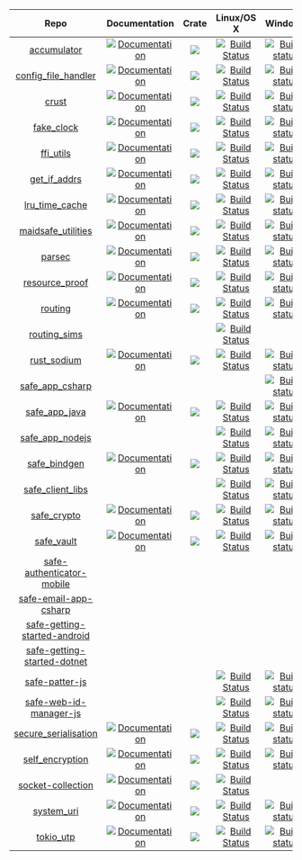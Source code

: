 | Repo                                                                                    | Documentation                                                                                                     | Crate                                                                                                               | Linux/OS X                                                                                                                                             | Windows                                                                                                                                                                                    | Azure                                                                                                                                                                                                    |
|:---------------------------------------------------------------------------------------:|:-----------------------------------------------------------------------------------------------------------------:|:-------------------------------------------------------------------------------------------------------------------:|:------------------------------------------------------------------------------------------------------------------------------------------------------:|:------------------------------------------------------------------------------------------------------------------------------------------------------------------------------------------:|:--------------------------------------------------------------------------------------------------------------------------------------------------------------------------------------------------------:|
| [accumulator](https://github.com/maidsafe/accumulator)                                  | [![Documentation](https://docs.rs/accumulator/badge.svg)](https://docs.rs/accumulator)                            | [![](http://meritbadge.herokuapp.com/accumulator)](https://crates.io/crates/accumulator)                            | [![Build Status](https://travis-ci.com/maidsafe/accumulator.svg?branch=master)](https://travis-ci.com/maidsafe/accumulator)                            | [![Build status](https://ci.appveyor.com/api/projects/status/1imtexgsshnpxnvn/branch/master?svg=true)](https://ci.appveyor.com/project/MaidSafe-QA/accumulator/branch/master)              | [![]()]()                                                                                                                                                                                                |
| [config_file_handler](https://github.com/maidsafe/config_file_handler)                  | [![Documentation](https://docs.rs/config_file_handler/badge.svg)](https://docs.rs/config_file_handler)            | [![](http://meritbadge.herokuapp.com/config_file_handler)](https://crates.io/crates/config_file_handler)            | [![Build Status](https://travis-ci.com/maidsafe/config_file_handler.svg?branch=master)](https://travis-ci.com/maidsafe/config_file_handler)            | [![Build status](https://ci.appveyor.com/api/projects/status/22gb4w9fhvhv3hn4/branch/master?svg=true)](https://ci.appveyor.com/project/MaidSafe-QA/config-file-handler/branch/master)      | [![]()]()                                                                                                                                                                                                |
| [crust](https://github.com/maidsafe/crust)                                              | [![Documentation](https://docs.rs/crust/badge.svg)](https://docs.rs/crust)                                        | [![](http://meritbadge.herokuapp.com/crust)](https://crates.io/crates/crust)                                        | [![Build Status](https://travis-ci.com/maidsafe/crust.svg?branch=master)](https://travis-ci.com/maidsafe/crust)                                        | [![Build status](https://ci.appveyor.com/api/projects/status/ajw6ab26p86jdac4/branch/master?svg=true)](https://ci.appveyor.com/project/MaidSafe-QA/crust/branch/master)                    | [![]()]()                                                                                                                                                                                                |  
| [fake_clock](https://github.com/maidsafe/fake_clock)                                    | [![Documentation](https://docs.rs/fake_clock/badge.svg)](https://docs.rs/fake_clock)                              | [![](http://meritbadge.herokuapp.com/fake_clock)](https://crates.io/crates/fake_clock)                              | [![Build Status](https://travis-ci.com/maidsafe/fake_clock.svg?branch=master)](https://travis-ci.com/maidsafe/fake_clock)                              | [![Build status](https://ci.appveyor.com/api/projects/status/oq5s0j82ykvb52du/branch/master?svg=true)](https://ci.appveyor.com/project/MaidSafe-QA/fake-clock/branch/master)               | [![]()]()                                                                                                                                                                                                |
| [ffi_utils](https://github.com/maidsafe/ffi_utils)                                      | [![Documentation](https://docs.rs/ffi_utils/badge.svg)](https://docs.rs/ffi_utils)                                | [![](http://meritbadge.herokuapp.com/ffi_utils)](https://crates.io/crates/ffi_utils)                                | [![Build Status](https://travis-ci.com/maidsafe/ffi_utils.svg?branch=master)](https://travis-ci.com/maidsafe/ffi_utils)                                | [![Build status](https://ci.appveyor.com/api/projects/status/ex53u3atx6sqm9f2/branch/master?svg=true)](https://ci.appveyor.com/project/MaidSafe-QA/ffi-utils/branch/master)                | [![]()]()                                                                                                                                                                                                |
| [get_if_addrs](https://github.com/maidsafe/get_if_addrs)                                | [![Documentation](https://docs.rs/get_if_addrs/badge.svg)](https://docs.rs/get_if_addrs)                          | [![](http://meritbadge.herokuapp.com/get_if_addrs)](https://crates.io/crates/get_if_addrs)                          | [![Build Status](https://travis-ci.com/maidsafe/get_if_addrs.svg?branch=master)](https://travis-ci.com/maidsafe/get_if_addrs)                          | [![Build status](https://ci.appveyor.com/api/projects/status/77mots4kfaxs3v8g/branch/master?svg=true)](https://ci.appveyor.com/project/MaidSafe-QA/get_if_addrs/branch/master)             | [![]()]()                                                                                                                                                                                                |
| [lru_time_cache](https://github.com/maidsafe/lru_time_cache)                            | [![Documentation](https://docs.rs/lru_time_cache/badge.svg)](https://docs.rs/lru_time_cache)                      | [![](http://meritbadge.herokuapp.com/lru_time_cache)](https://crates.io/crates/lru_time_cache)                      | [![Build Status](https://travis-ci.com/maidsafe/lru_time_cache.svg?branch=master)](https://travis-ci.com/maidsafe/lru_time_cache)                      | [![Build status](https://ci.appveyor.com/api/projects/status/15km1vxtg83qgvb5/branch/master?svg=true)](https://ci.appveyor.com/project/MaidSafe-QA/lru-time-cache/branch/master)           | [![]()]()                                                                                                                                                                                                |
| [maidsafe_utilities](https://github.com/maidsafe/maidsafe_utilities)                    | [![Documentation](https://docs.rs/maidsafe_utilities/badge.svg)](https://docs.rs/maidsafe_utilities)              | [![](http://meritbadge.herokuapp.com/maidsafe_utilities)](https://crates.io/crates/maidsafe_utilities)              | [![Build Status](https://travis-ci.com/maidsafe/maidsafe_utilities.svg?branch=master)](https://travis-ci.com/maidsafe/maidsafe_utilities)              | [![Build status](https://ci.appveyor.com/api/projects/status/f7x8p4y66lwua38t/branch/master?svg=true)](https://ci.appveyor.com/project/MaidSafe-QA/maidsafe-utilities/branch/master)       | [![]()]()                                                                                                                                                                                                |
| [parsec](https://github.com/maidsafe/parsec)                                            | [![Documentation](https://docs.rs/parsec/badge.svg)](https://docs.rs/parsec)                                      | [![](http://meritbadge.herokuapp.com/parsec)](https://crates.io/crates/parsec)                                      | [![Build Status](https://travis-ci.com/maidsafe/parsec.svg?branch=master)](https://travis-ci.com/maidsafe/parsec)                                      | [![Build status](https://ci.appveyor.com/api/projects/status/1wmc7pj8fx77lywy/branch/master?svg=true)](https://ci.appveyor.com/project/MaidSafe-QA/parsec/branch/master)                   | [![]()]()                                                                                                                                                                                                |                             
| [resource_proof](https://github.com/maidsafe/resource_proof)                            | [![Documentation](https://docs.rs/resource_proof/badge.svg)](https://docs.rs/resource_proof)                      | [![](http://meritbadge.herokuapp.com/resource_proof)](https://crates.io/crates/resource_proof)                      | [![Build Status](https://travis-ci.com/maidsafe/resource_proof.svg?branch=master)](https://travis-ci.com/maidsafe/resource_proof)                      | [![Build status](https://ci.appveyor.com/api/projects/status/yurq5amiwiunlv7w/branch/master?svg=true)](https://ci.appveyor.com/project/MaidSafe-QA/resource_proof/branch/master)           | [![]()]()                                                                                                                                                                                                |
| [routing](https://github.com/maidsafe/routing)                                          | [![Documentation](https://docs.rs/routing/badge.svg)](https://docs.rs/routing)                                    | [![](http://meritbadge.herokuapp.com/routing)](https://crates.io/crates/routing)                                    | [![Build Status](https://travis-ci.com/maidsafe/routing.svg?branch=master)](https://travis-ci.com/maidsafe/routing)                                    | [![Build status](https://ci.appveyor.com/api/projects/status/2w1joqd2h64o4xrh/branch/master?svg=true)](https://ci.appveyor.com/project/MaidSafe-QA/routing/branch/master)                  | [![]()]()                                                                                                                                                                                                |
| [routing_sims](https://github.com/maidsafe/routing_sims)                                | [![]()]()                                                                                                         | [![]()]()                                                                                                           | [![Build Status](https://travis-ci.com/maidsafe/routing_sims.svg?branch=master)](https://travis-ci.com/maidsafe/routing_sims)                          | [![]()]()                                                                                                                                                                                  | [![]()]()                                                                                                                                                                                                |
| [rust_sodium](https://github.com/maidsafe/rust_sodium)                                  | [![Documentation](https://docs.rs/rust_sodium/badge.svg)](https://docs.rs/rust_sodium)                            | [![](http://meritbadge.herokuapp.com/rust_sodium)](https://crates.io/crates/rust_sodium)                            | [![Build Status](https://travis-ci.com/maidsafe/rust_sodium.svg?branch=master)](https://travis-ci.com/maidsafe/rust_sodium)                            | [![Build status](https://ci.appveyor.com/api/projects/status/kkgtqnx263xgk0c3/branch/master?svg=true)](https://ci.appveyor.com/project/MaidSafe-QA/rust-sodium/branch/master)              | [![]()]()                                                                                                                                                                                                |
| [safe_app_csharp](https://github.com/maidsafe/safe_app_csharp)                          | [![]()]()                                                                                                         | [![]()]()                                                                                                           | [![]()]()                                                                                                                                              | [![Build status](https://ci.appveyor.com/api/projects/status/x3m722rvosw2coao/branch/master?svg=true)](https://ci.appveyor.com/project/MaidSafe-QA/safe_app_csharp/branch/master)          | [![build](https://dev.azure.com/maidsafe/SafeApp/_apis/build/status/SafeApp-Mobile-CI)](https://dev.azure.com/maidsafe/SafeApp/_build/latest?definitionId=7)                                   |
| [safe_app_java](https://github.com/maidsafe/safe_app_java)                              | [![Documentation](https://docs.rs/safe_app_java/badge.svg)](https://docs.rs/safe_app_java)                        | [![](http://meritbadge.herokuapp.com/safe_app_java)](https://crates.io/crates/safe_app_java)                        | [![Build Status](https://travis-ci.com/maidsafe/safe_app_java.svg?branch=master)](https://travis-ci.com/maidsafe/safe_app_java)                        | [![Build status](https://ci.appveyor.com/api/projects/status/p5lhhkuq8kki3m0q/branch/master?svg=true)](https://ci.appveyor.com/project/MaidSafe-QA/safe_app_java/branch/master)            | [![]()]()                                                                                                                                                                                                |
| [safe_app_nodejs](https://github.com/maidsafe/safe_app_nodejs)                          | [![]()]()                                                                                                         | [![]()]()                                                                                                           | [![Build Status](https://travis-ci.com/maidsafe/safe_app_nodejs.svg?branch=master)](https://travis-ci.com/maidsafe/safe_app_nodejs)                    | [![Build status](https://ci.appveyor.com/api/projects/status/efktyecwydxrhs5d/branch/master?svg=true)](https://ci.appveyor.com/project/MaidSafe-QA/safe_app_nodejs/branch/master)          | [![]()]()                                                                                                                                                                                                |
| [safe_bindgen](https://github.com/maidsafe/safe_bindgen)                                | [![Documentation](https://docs.rs/safe_bindgen/badge.svg)](https://docs.rs/safe_bindgen)                          | [![](http://meritbadge.herokuapp.com/safe_bindgen)](https://crates.io/crates/safe_bindgen)                          | [![Build Status](https://travis-ci.com/maidsafe/safe_bindgen.svg?branch=master)](https://travis-ci.com/maidsafe/safe_bindgen)                          | [![Build status](https://ci.appveyor.com/api/projects/status/xaw7llq8lg8s2e53/branch/master?svg=true)](https://ci.appveyor.com/project/MaidSafe-QA/safe_bindgen/branch/master)             | [![]()]()                                                                                                                                                                                                |
| [safe_client_libs](https://github.com/maidsafe/safe_client_libs)                        | [![]()]()                                                                                                         | [![]()]()                                                                                                           | [![Build Status](https://travis-ci.com/maidsafe/safe_client_libs.svg?branch=master)](https://travis-ci.com/maidsafe/safe_client_libs)                  | [![Build status](https://ci.appveyor.com/api/projects/status/c61jthx04us5j57j/branch/master?svg=true)](https://ci.appveyor.com/project/MaidSafe-QA/safe-client-libs/branch/master)         | [![]()]()                                                                                                                                                                                                |
| [safe_crypto](https://github.com/maidsafe/safe_crypto)                                  | [![Documentation](https://docs.rs/safe_crypto/badge.svg)](https://docs.rs/safe_crypto)                            | [![](http://meritbadge.herokuapp.com/safe_crypto)](https://crates.io/crates/safe_crypto)                            | [![Build Status](https://travis-ci.com/maidsafe/safe_crypto.svg?branch=master)](https://travis-ci.com/maidsafe/safe_crypto)                            | [![Build status](https://ci.appveyor.com/api/projects/status/j4a723xbky00blt6/branch/master?svg=true)](https://ci.appveyor.com/project/MaidSafe-QA/safe-crypto/branch/master)              | [![]()]()                                                                                                                                                                                                |
| [safe_vault](https://github.com/maidsafe/safe_vault)                                    | [![Documentation](https://docs.rs/safe_vault/badge.svg)](https://docs.rs/safe_vault)                              | [![](http://meritbadge.herokuapp.com/safe_vault)](https://crates.io/crates/safe_vault)                              | [![Build Status](https://travis-ci.com/maidsafe/safe_vault.svg?branch=master)](https://travis-ci.com/maidsafe/safe_vault)                              | [![Build status](https://ci.appveyor.com/api/projects/status/ohu678c6ufw8b2bn/branch/master?svg=true)](https://ci.appveyor.com/project/MaidSafe-QA/safe-vault/branch/master)               | [![]()]()                                                                                                                                                                                                |
| [safe-authenticator-mobile](https://github.com/maidsafe/safe-authenticator-mobile)      | [![]()]()                                                                                                         | [![]()]()                                                                                                           | [![]()]()                                                                                                                                              | [![]()]()                                                                                                                                                                                  | [![build](https://dev.azure.com/maidsafe/SafeAuthenticator/_apis/build/status/SafeAuthenticator)](https://dev.azure.com/maidsafe/SafeAuthenticator/_build/latest?definitionId=1)               |
| [safe-email-app-csharp](https://github.com/maidsafe/safe-email-app-csharp)              | [![]()]()                                                                                                         | [![]()]()                                                                                                           | [![]()]()                                                                                                                                              | [![]()]()                                                                                                                                                                                  | [![build](https://dev.azure.com/maidsafe/Safe%20Email%20App/_apis/build/status/Safe%20Email%20App-CI)](https://dev.azure.com/maidsafe/Safe%20Email%20App/_build/latest?definitionId=8)         |
| [safe-getting-started-android](https://github.com/maidsafe/safe-getting-started-android)| [![]()]()                                                                                                         | [![]()]()                                                                                                           | [![]()]()                                                                                                                                              | [![]()]()                                                                                                                                                                                  | [![]()]()                                                                                                                                                                                                |
| [safe-getting-started-dotnet](https://github.com/maidsafe/safe-getting-started-dotnet)  | [![]()]()                                                                                                         | [![]()]()                                                                                                           | [![]()]()                                                                                                                                              | [![]()]()                                                                                                                                                                                  | [![build](https://dev.azure.com/maidsafe/DevHub%20Example/_apis/build/status/DevHub%20Example-.NET%20Desktop-CI)](https://dev.azure.com/maidsafe/DevHub%20Example/_build/latest?definitionId=5)|
| [safe-patter-js](https://github.com/maidsafe/safe-patter-js)                            | [![]()]()                                                                                                         | [![]()]()                                                                                                           | [![Build Status](https://travis-ci.com/maidsafe/safe-patter-js.svg?branch=master)](https://travis-ci.com/maidsafe/safe-patter-js)                      | [![Build status](https://ci.appveyor.com/api/projects/status/u2w8g9s58okjit9q/branch/master?svg=true)](https://ci.appveyor.com/project/MaidSafe-QA/safe-patter-js/branch/master)           | [![]()]()                                                                                                                                                                                                |
| [safe-web-id-manager-js](https://github.com/maidsafe/safe-web-id-manager-js)            | [![]()]()                                                                                                         | [![]()]()                                                                                                           | [![Build Status](https://travis-ci.com/maidsafe/safe-web-id-manager-js.svg?branch=master)](https://travis-ci.com/maidsafe/safe-web-id-manager-js)      | [![Build status](https://ci.appveyor.com/api/projects/status/vyq74b658589wsva/branch/master?svg=true)](https://ci.appveyor.com/project/MaidSafe-QA/safe-web-id-manager-js/branch/master)   | [![]()]()                                                                                                                                                                                                |
| [secure_serialisation](https://github.com/maidsafe/secure_serialisation)                | [![Documentation](https://docs.rs/secure_serialisation/badge.svg)](https://docs.rs/secure_serialisation)          | [![](http://meritbadge.herokuapp.com/secure_serialisation)](https://crates.io/crates/secure_serialisation)          | [![Build Status](https://travis-ci.com/maidsafe/secure_serialisation.svg?branch=master)](https://travis-ci.com/maidsafe/secure_serialisation)          | [![Build status](https://ci.appveyor.com/api/projects/status/fw4t0s9dkipefjuy/branch/master?svg=true)](https://ci.appveyor.com/project/MaidSafe-QA/secure-serialisation/branch/master)     | [![]()]()                                                                                                                                                                                                | 
| [self_encryption](https://github.com/maidsafe/self_encryption)                          | [![Documentation](https://docs.rs/self_encryption/badge.svg)](https://docs.rs/self_encryption)                    | [![](http://meritbadge.herokuapp.com/self_encryption)](https://crates.io/crates/self_encryption)                    | [![Build Status](https://travis-ci.com/maidsafe/self_encryption.svg?branch=master)](https://travis-ci.com/maidsafe/self_encryption)                    | [![Build status](https://ci.appveyor.com/api/projects/status/htljxqrosx1i237s/branch/master?svg=true)](https://ci.appveyor.com/project/MaidSafe-QA/self-encryption/branch/master)          | [![]()]()                                                                                                                                                                                                |
| [socket-collection](https://github.com/maidsafe/socket-collection)                      | [![Documentation](https://docs.rs/socket-collection/badge.svg)](https://docs.rs/socket-collection)                | [![](http://meritbadge.herokuapp.com/socket-collection)](https://crates.io/crates/socket-collection)                | [![Build Status](https://travis-ci.com/maidsafe/socket-collection.svg?branch=master)](https://travis-ci.com/maidsafe/socket-collection)                | [![]()]()                                                                                                                                                                                  | [![]()]()                                                                                                                                                                                                | 
| [system_uri](https://github.com/maidsafe/system_uri)                                    | [![Documentation](https://docs.rs/system_uri/badge.svg)](https://docs.rs/system_uri)                              | [![](http://meritbadge.herokuapp.com/system_uri)](https://crates.io/crates/system_uri)                              | [![Build Status](https://travis-ci.com/maidsafe/system_uri.svg?branch=master)](https://travis-ci.com/maidsafe/system_uri)                              | [![Build status](https://ci.appveyor.com/api/projects/status/qpnwete63eakcipn/branch/master?svg=true)](https://ci.appveyor.com/project/MaidSafe-QA/system-uri/branch/master)               | [![]()]()                                                                                                                                                                                                |
| [tokio_utp](https://github.com/maidsafe/tokio_utp)                                      | [![Documentation](https://docs.rs/tokio-utp/badge.svg)](https://docs.rs/tokio-utp)                                | [![](http://meritbadge.herokuapp.com/tokio-utp)](https://crates.io/crates/tokio-utp)                                | [![Build Status](https://travis-ci.com/maidsafe/tokio_utp.svg?branch=master)](https://travis-ci.com/maidsafe/tokio_utp)                                | [![Build status](https://ci.appveyor.com/api/projects/status/wk7vqat3xhly1ny1/branch/master?svg=true)](https://ci.appveyor.com/project/MaidSafe-QA/tokio-utp/branch/master)                | [![]()]()                                                                                                                                                                                                |
